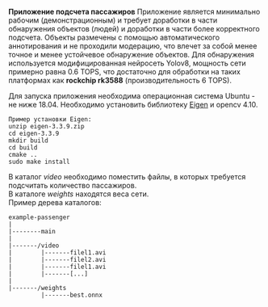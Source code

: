 **Приложение подсчета пассажиров**
Приложение является минимально рабочим (демонстрационным) и требует доработки в части обнаружения объектов (людей) и доработки в части более корректного подсчета. Объекты размечены с помощью автоматического аннотирования и не проходили модерацию, что влечет за собой менее точное и менее устойчевое обнаружение объектов.
Для обнаружения используется модифицированная нейросеть Yolov8, мощность сети примерно равна 0.6 TOPS, что достаточно для обработки на таких платформах как **rockchip rk3588** (производительность 6 TOPS).

Для запуска приложения необходима операционная система Ubuntu - не ниже 18.04. Необходимо установить библиотеку [Eigen](https://gitlab.com/libeigen/eigen/-/releases/3.3.9) и opencv 4.10.
```
Пример установки Eigen:
unzip eigen-3.3.9.zip
cd eigen-3.3.9
mkdir build
cd build
cmake ..
sudo make install
```

В каталог *video* необходимо поместить файлы, в которых требуется подсчитать количество пассажиров.   
В каталоге *weights* находятся веса сети.  
Пример дерева каталогов:
```
example-passenger
|
|--------main
|
|-------/video
|        |-------filel1.avi
|        |-------filel2.avi   
|        |-------filel1.avi    
|        |-------[...]
|
|-------/weights		  
         |-------best.onnx
```
